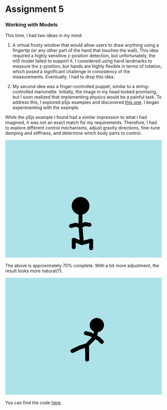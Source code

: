 # Assignment 5

### Working with Models

This time, I had two ideas in my mind:

1. A virtual frosty window that would allow users to draw anything using a fingertip (or any other part of the hand that touches the wall). This idea required a highly sensitive z-position detection, but unfortunately, the ml5 model failed to support it. I considered using hand landmarks to measure the z-position, but hands are highly flexible in terms of rotation, which posed a significant challenge in consistency of the measurements. Eventually, I had to drop this idea.

2. My second idea was a finger-controlled puppet, similar to a string-controlled marionette. Initially, the image in my head looked promising, but I soon realized that implementing physics would be a painful task. To address this, I explored p5js examples and discovered [this one](https://p5js.org/examples/simulate-chain.html). I began experimenting with the example.

While the p5js example I found had a similar impression to what I had imagined, it was not an exact match for my requirements. Therefore, I had to explore different control mechanisms, adjust gravity directions, fine-tune damping and stiffness, and determine which body parts to control.

<img src="./0.png" width="600px"/>

The above is approximately 70% complete. With a bit more adjustment, the result looks more natural(?).

<img src="./1.png" width="600px"/>

You can find the code [here](https://editor.p5js.org/ob2sd/sketches/GoGZL0eJh).
